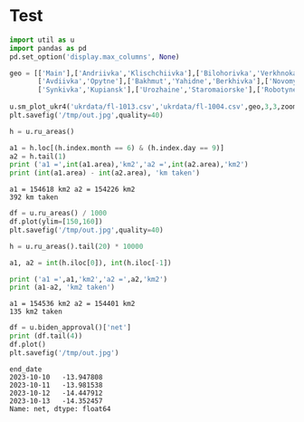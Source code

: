 # Test

```python
import util as u
import pandas as pd
pd.set_option('display.max_columns', None)
```


















```python
geo = [['Main'],['Andriivka','Klischchiivka'],['Bilohorivka','Verkhnokamianske'],
       ['Avdiivka','Opytne'],['Bakhmut','Yahidne','Berkhivka'],['Novomykhailivka','Stepne','Marinka'],
       ['Synkivka','Kupiansk'],['Urozhaine','Staromaiorske'],['Robotyne','Verbove','Novoprokpivka']]
       
u.sm_plot_ukr4('ukrdata/fl-1013.csv','ukrdata/fl-1004.csv',geo,3,3,zoom=0.03,fsize=(10,10),)
plt.savefig('/tmp/out.jpg',quality=40)
```








```python
h = u.ru_areas()

a1 = h.loc[(h.index.month == 6) & (h.index.day == 9)]
a2 = h.tail(1)
print ('a1 =',int(a1.area),'km2','a2 =',int(a2.area),'km2')
print (int(a1.area) - int(a2.area), 'km taken')
```

```text
a1 = 154618 km2 a2 = 154226 km2
392 km taken
```












```python
df = u.ru_areas() / 1000
df.plot(ylim=[150,160])
plt.savefig('/tmp/out.jpg',quality=40)
```


```python
h = u.ru_areas().tail(20) * 10000

a1, a2 = int(h.iloc[0]), int(h.iloc[-1])

print ('a1 =',a1,'km2','a2 =',a2,'km2')
print (a1-a2, 'km2 taken')
```

```text
a1 = 154536 km2 a2 = 154401 km2
135 km2 taken
```
























































```python
df = u.biden_approval()['net']
print (df.tail(4))
df.plot()
plt.savefig('/tmp/out.jpg')
```

```text
end_date
2023-10-10   -13.947808
2023-10-11   -13.981538
2023-10-12   -14.447912
2023-10-13   -14.352457
Name: net, dtype: float64
```




